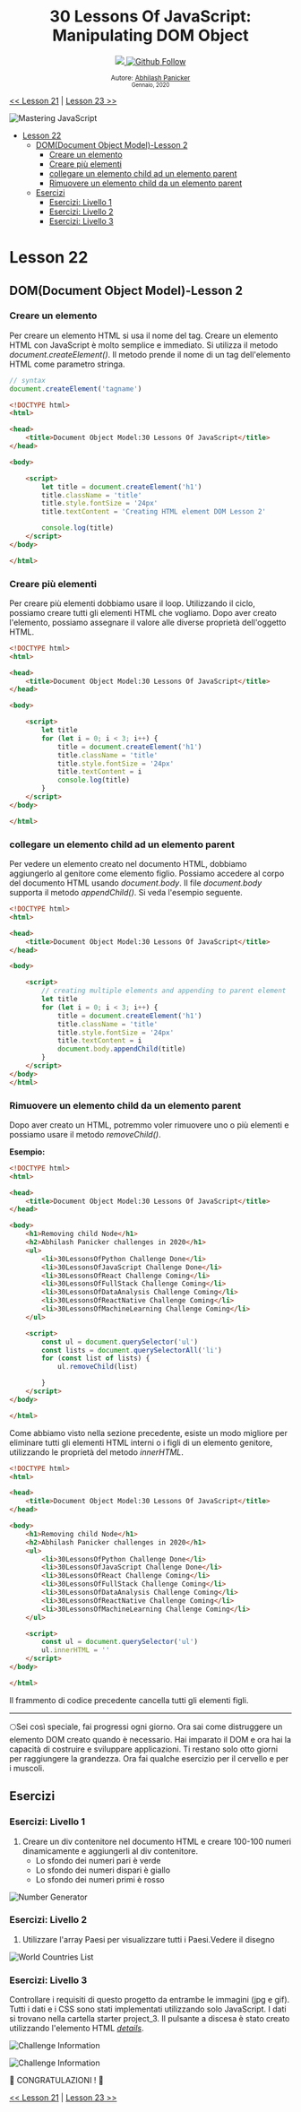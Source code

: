 <div align="center">
  <h1> 30 Lessons Of JavaScript: Manipulating DOM Object</h1>
  <a class="header-badge" target="_blank" href="https://www.linkedin.com/in/abhilash-panicker-68952b159/">
  <img src="https://img.shields.io/badge/style--5eba00.svg?label=LinkedIn&logo=linkedin&style=social">
  </a>
  <a class="header-badge" target="_blank" href="https://github.com/abpanic/">
  <img alt="Github Follow" src="https://img.shields.io/github/followers/abpanic?style=social">
  </a>

<sub>Autore:
<a href="https://dbugr.vercel.app/" target="_blank">Abhilash Panicker</a><br>
<small> Gennaio, 2020</small>
</sub>

</div>

[<< Lesson 21](../21_Lesson_DOM/21_Lesson_dom.md) | [Lesson 23 >>](../23_Lesson_Event_listeners/23_Lesson_event_listeners.md)

![Mastering JavaScript](../../images/banners/Lesson_1_22.png)
- [Lesson 22](#Lesson-22)
  - [DOM(Document Object Model)-Lesson 2](#domdocument-object-model-Lesson-2)
    - [Creare un elemento](#creating-an-element)
    - [Creare più elementi](#creating-elements)
    - [collegare un elemento child ad un elemento parent](#appending-child-to-a-parent-element)
    - [Rimuovere un elemento child da un elemento parent](#removing-a-child-element-from-a-parent-node)
  - [Esercizi](#exercises)
    - [Esercizi: Livello 1](#exercises-level-1)
    - [Esercizi: Livello 2](#exercises-level-2)
    - [Esercizi: Livello 3](#exercises-level-3)

# Lesson 22

## DOM(Document Object Model)-Lesson 2

### Creare un elemento

Per creare un elemento HTML si usa il nome del tag. Creare un elemento HTML con JavaScript è molto semplice e immediato. Si utilizza il metodo _document.createElement()_. Il metodo prende il nome di un tag dell'elemento HTML come parametro stringa.

```js
// syntax
document.createElement('tagname')
```

```html
<!DOCTYPE html>
<html>

<head>
    <title>Document Object Model:30 Lessons Of JavaScript</title>
</head>

<body>

    <script>
        let title = document.createElement('h1')
        title.className = 'title'
        title.style.fontSize = '24px'
        title.textContent = 'Creating HTML element DOM Lesson 2'

        console.log(title)
    </script>
</body>

</html>
```

### Creare più elementi

Per creare più elementi dobbiamo usare il loop. Utilizzando il ciclo, possiamo creare tutti gli elementi HTML che vogliamo.
Dopo aver creato l'elemento, possiamo assegnare il valore alle diverse proprietà dell'oggetto HTML.

```html
<!DOCTYPE html>
<html>

<head>
    <title>Document Object Model:30 Lessons Of JavaScript</title>
</head>

<body>

    <script>
        let title
        for (let i = 0; i < 3; i++) {
            title = document.createElement('h1')
            title.className = 'title'
            title.style.fontSize = '24px'
            title.textContent = i
            console.log(title)
        }
    </script>
</body>

</html>
```

### collegare un elemento child ad un elemento parent

Per vedere un elemento creato nel documento HTML, dobbiamo aggiungerlo al genitore come elemento figlio. Possiamo accedere al corpo del documento HTML usando *document.body*. Il file *document.body* supporta il metodo *appendChild()*. Si veda l'esempio seguente.

```html
<!DOCTYPE html>
<html>

<head>
    <title>Document Object Model:30 Lessons Of JavaScript</title>
</head>

<body>

    <script>
        // creating multiple elements and appending to parent element
        let title
        for (let i = 0; i < 3; i++) {
            title = document.createElement('h1')
            title.className = 'title'
            title.style.fontSize = '24px'
            title.textContent = i
            document.body.appendChild(title)
        }
    </script>
</body>
</html>
```

### Rimuovere un elemento child da un elemento parent

Dopo aver creato un HTML, potremmo voler rimuovere uno o più elementi e possiamo usare il metodo *removeChild()*.

**Esempio:**

```html
<!DOCTYPE html>
<html>

<head>
    <title>Document Object Model:30 Lessons Of JavaScript</title>
</head>

<body>
    <h1>Removing child Node</h1>
    <h2>Abhilash Panicker challenges in 2020</h1>
    <ul>
        <li>30LessonsOfPython Challenge Done</li>
        <li>30LessonsOfJavaScript Challenge Done</li>
        <li>30LessonsOfReact Challenge Coming</li>
        <li>30LessonsOfFullStack Challenge Coming</li>
        <li>30LessonsOfDataAnalysis Challenge Coming</li>
        <li>30LessonsOfReactNative Challenge Coming</li>
        <li>30LessonsOfMachineLearning Challenge Coming</li>
    </ul>

    <script>
        const ul = document.querySelector('ul')
        const lists = document.querySelectorAll('li')
        for (const list of lists) {
            ul.removeChild(list)

        }
    </script>
</body>

</html>
```

Come abbiamo visto nella sezione precedente, esiste un modo migliore per eliminare tutti gli elementi HTML interni o i figli di un elemento genitore, utilizzando le proprietà del metodo *innerHTML*.

```html
<!DOCTYPE html>
<html>

<head>
    <title>Document Object Model:30 Lessons Of JavaScript</title>
</head>

<body>
    <h1>Removing child Node</h1>
    <h2>Abhilash Panicker challenges in 2020</h1>
    <ul>
        <li>30LessonsOfPython Challenge Done</li>
        <li>30LessonsOfJavaScript Challenge Done</li>
        <li>30LessonsOfReact Challenge Coming</li>
        <li>30LessonsOfFullStack Challenge Coming</li>
        <li>30LessonsOfDataAnalysis Challenge Coming</li>
        <li>30LessonsOfReactNative Challenge Coming</li>
        <li>30LessonsOfMachineLearning Challenge Coming</li>
    </ul>

    <script>
        const ul = document.querySelector('ul')
        ul.innerHTML = ''
    </script>
</body>

</html>
```

Il frammento di codice precedente cancella tutti gli elementi figli.

---

🌕Sei così speciale, fai progressi ogni giorno. Ora sai come distruggere un elemento DOM creato quando è necessario. Hai imparato il DOM e ora hai la capacità di costruire e sviluppare applicazioni. Ti restano solo otto giorni per raggiungere la grandezza. Ora fai qualche esercizio per il cervello e per i muscoli.

## Esercizi

### Esercizi: Livello 1

1. Creare un div contenitore nel documento HTML e creare 100-100 numeri dinamicamente e aggiungerli al div contenitore. 
   - Lo sfondo dei numeri pari è verde
   - Lo sfondo dei numeri dispari è giallo
   - Lo sfondo dei numeri primi è rosso

![Number Generator](../../images/projects/dom_min_project_Lesson_number_generators_2.1.png)

### Esercizi: Livello 2

1. Utilizzare l'array Paesi per visualizzare tutti i Paesi.Vedere il disegno

![World Countries List](../../images/projects/dom_min_project_countries_aray_Lesson_2.2.png)

### Esercizi: Livello 3

Controllare i requisiti di questo progetto da entrambe le immagini (jpg e gif). Tutti i dati e i CSS sono stati implementati utilizzando solo JavaScript. I dati si trovano nella cartella starter project_3. Il pulsante a discesa è stato creato utilizzando l'elemento HTML [*details*](https://www.w3schools.com/tags/tag_details.asp).

![Challenge Information](../../images/projects/dom_mini_project_challenge_info_Lesson_2.3.gif)

![Challenge Information](../../images/projects/dom_mini_project_challenge_info_Lesson_2.3.png)

🎉 CONGRATULAZIONI ! 🎉

[<< Lesson 21](../21_Lesson_DOM/21_Lesson_dom.md) | [Lesson 23 >>](../23_Lesson_Event_listeners/23_Lesson_event_listeners.md)
